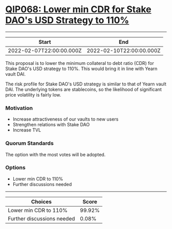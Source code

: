 
# [QIP068: Lower min CDR for Stake DAO's USD Strategy to 110%](https://snapshot.org/#/qidao.eth/proposal/0x63648cfef5f33722c3c046a942fce79b41dce75ae3c8aba474ea3b0dea2ac9b3)

---
| Start | End |
| --- | --- |
| 2022-02-07T22:00:00.000Z | 2022-02-10T22:00:00.000Z |


This proposal is to lower the minimum collateral to debt ratio (CDR) for Stake DAO's USD strategy to 110%. This would bring it in line with Yearn vault DAI.

The risk profile for Stake DAO's USD strategy is similar to that of Yearn vault DAI. The underlying tokens are stablecoins, so the likelihood of significant price volatility is fairly low.

### Motivation

* Increase attractiveness of our vaults to new users
* Strengthen relations with Stake DAO
* Increase TVL

### Quorum Standards

The option with the most votes will be adopted.

### Options

* Lower min CDR to 110%
* Further discussions needed

---
| Choices | Score |
| --- | --- |
| Lower min CDR to 110% | 99.92% |
| Further discussions needed | 0.08% |

